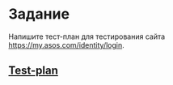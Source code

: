 # Задание
Напишите тест-план для тестирования сайта https://my.asos.com/identity/login.
## [Test-plan](https://github.com/reshikoveqa/test-tasks/blob/main/test-plans/Test-plan-asos.pdf)
